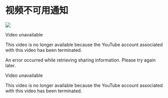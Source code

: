 # 视频不可用通知

![](https://www.youtube.com/img/desktop/unavailable/unavailable_video.png)

Video unavailable

This video is no longer available because the YouTube account associated with this video has been terminated.

An error occurred while retrieving sharing information. Please try again later.

Video unavailable

This video is no longer available because the YouTube account associated with this video has been terminated.